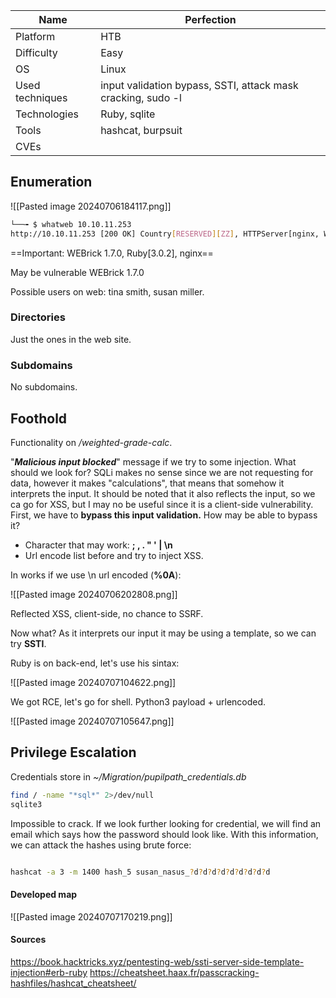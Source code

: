 | Name            | Perfection                                                   |
| --------------- | ------------------------------------------------------------ |
| Platform        | HTB                                                          |
| Difficulty      | Easy                                                         |
| OS              | Linux                                                        |
| Used techniques | input validation bypass, SSTI, attack mask cracking, sudo -l |
| Technologies    | Ruby, sqlite                                                 |
| Tools           | hashcat, burpsuit                                            |
| CVEs            |                                                              |

## Enumeration


![[Pasted image 20240706184117.png]]

```bash 
└──╼ $ whatweb 10.10.11.253
http://10.10.11.253 [200 OK] Country[RESERVED][ZZ], HTTPServer[nginx, WEBrick/1.7.0 (Ruby/3.0.2/2021-07-07)], IP[10.10.11.253], PoweredBy[WEBrick], Ruby[3.0.2], Script, Title[Weighted Grade Calculator], UncommonHeaders[x-content-type-options], X-Frame-Options[SAMEORIGIN], X-XSS-Protection[1; mode=block]
```

==Important: WEBrick 1.7.0, Ruby[3.0.2], nginx==


May be vulnerable WEBrick 1.7.0

Possible users on web: tina smith, susan miller.

### Directories

Just the ones in the web site.


### Subdomains

No subdomains.


## Foothold

Functionality on */weighted-grade-calc*.

"***Malicious input blocked***" message if we try to some injection. What should we look for? SQLi makes no sense since we are not requesting for data, however it makes "calculations", that means that somehow it interprets the input. It should be noted that it also reflects the input, so we ca go for XSS, but I may no be useful since it is a client-side vulnerability. First, we have to **bypass this input validation.** How may be able to bypass it? 

- Character that may work: **; , . " ' |  \\n** 
- Url encode list before and try to inject XSS.

In works if we use \\n url encoded (**%0A**):

![[Pasted image 20240706202808.png]]

Reflected XSS, client-side, no chance to SSRF. 

Now what? As it interprets our input it may be using a template, so we can try **SSTI**. 

Ruby is on back-end, let's use his sintax:

![[Pasted image 20240707104622.png]]


We got RCE, let's go for shell.
Python3 payload + urlencoded.


![[Pasted image 20240707105647.png]]



## Privilege Escalation


Credentials store in *~/Migration/pupilpath_credentials.db*

```bash
find / -name "*sql*" 2>/dev/null
sqlite3
```


Impossible to crack. If we look further looking for credential, we will find an email which says how the password should look like. With this information, we can attack the hashes using brute force:

```bash

hashcat -a 3 -m 1400 hash_5 susan_nasus_?d?d?d?d?d?d?d?d?d

```

#### Developed map

![[Pasted image 20240707170219.png]]

#### Sources
https://book.hacktricks.xyz/pentesting-web/ssti-server-side-template-injection#erb-ruby
https://cheatsheet.haax.fr/passcracking-hashfiles/hashcat_cheatsheet/